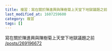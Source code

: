 ```yaml
---
title: 複習：寫在關於陳進興與陳樹菊上天堂下地獄議題之前
last_modified_at: 1607259600
category: 複習
tags: []
---
```


<p>寫在關於陳進興與陳樹菊上天堂下地獄議題之前<br>
<a href="/posts/269196672" target="_blank">/posts/269196672</a></p>

<p>&nbsp;</p>

